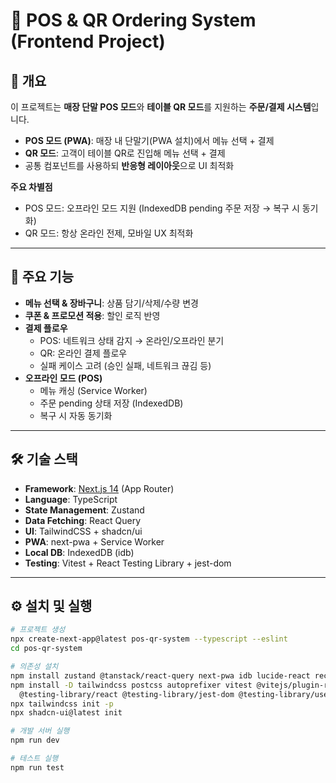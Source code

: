 # 📌 POS & QR Ordering System (Frontend Project)

## 📖 개요

이 프로젝트는 **매장 단말 POS 모드**와 **테이블 QR 모드**를 지원하는 **주문/결제 시스템**입니다.

- **POS 모드 (PWA)**: 매장 내 단말기(PWA 설치)에서 메뉴 선택 + 결제
- **QR 모드**: 고객이 테이블 QR로 진입해 메뉴 선택 + 결제
- 공통 컴포넌트를 사용하되 **반응형 레이아웃**으로 UI 최적화

**주요 차별점**

- POS 모드: 오프라인 모드 지원 (IndexedDB pending 주문 저장 → 복구 시 동기화)
- QR 모드: 항상 온라인 전제, 모바일 UX 최적화

---

## 🚀 주요 기능

- **메뉴 선택 & 장바구니**: 상품 담기/삭제/수량 변경
- **쿠폰 & 프로모션 적용**: 할인 로직 반영
- **결제 플로우**
  - POS: 네트워크 상태 감지 → 온라인/오프라인 분기
  - QR: 온라인 결제 플로우
  - 실패 케이스 고려 (승인 실패, 네트워크 끊김 등)
- **오프라인 모드 (POS)**
  - 메뉴 캐싱 (Service Worker)
  - 주문 pending 상태 저장 (IndexedDB)
  - 복구 시 자동 동기화

---

## 🛠️ 기술 스택

- **Framework**: [Next.js 14](https://nextjs.org/) (App Router)
- **Language**: TypeScript
- **State Management**: Zustand
- **Data Fetching**: React Query
- **UI**: TailwindCSS + shadcn/ui
- **PWA**: next-pwa + Service Worker
- **Local DB**: IndexedDB (idb)
- **Testing**: Vitest + React Testing Library + jest-dom

---

## ⚙️ 설치 및 실행

```bash
# 프로젝트 생성
npx create-next-app@latest pos-qr-system --typescript --eslint
cd pos-qr-system

# 의존성 설치
npm install zustand @tanstack/react-query next-pwa idb lucide-react recharts
npm install -D tailwindcss postcss autoprefixer vitest @vitejs/plugin-react jsdom \
  @testing-library/react @testing-library/jest-dom @testing-library/user-event @types/jest
npx tailwindcss init -p
npx shadcn-ui@latest init

# 개발 서버 실행
npm run dev

# 테스트 실행
npm run test
```
